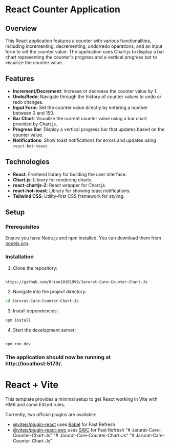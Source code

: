 # React Counter Application

## Overview

This React application features a counter with various functionalities, including incrementing, decrementing, undo/redo operations, and an input form to set the counter value. The application uses Chart.js to display a bar chart representing the counter's progress and a vertical progress bar to visualize the counter value.

## Features

- **Increment/Decrement**: Increase or decrease the counter value by 1.
- **Undo/Redo**: Navigate through the history of counter values to undo or redo changes.
- **Input Form**: Set the counter value directly by entering a number between 0 and 150.
- **Bar Chart**: Visualize the current counter value using a bar chart provided by Chart.js.
- **Progress Bar**: Display a vertical progress bar that updates based on the counter value.
- **Notifications**: Show toast notifications for errors and updates using `react-hot-toast`.

## Technologies

- **React**: Frontend library for building the user interface.
- **Chart.js**: Library for rendering charts.
- **react-chartjs-2**: React wrapper for Chart.js.
- **react-hot-toast**: Library for showing toast notifications.
- **Tailwind CSS**: Utility-first CSS framework for styling.

## Setup

### Prerequisites

Ensure you have Node.js and npm installed. You can download them from [nodejs.org](https://nodejs.org/).

### Installation

1. Clone the repository:
```bash

https://github.com/Orion10101999/Jarurat-Care-Counter-Chart-Js

```

2. Navigate into the project directory:

```bash
cd Jarurat-Care-Counter-Chart-Js


```

3.  Install dependencies:

```bash
npm install


```
4. Start the development server:

```bash

npm run dev

```

### The application should now be running at http://localhost:5173/.



# React + Vite

This template provides a minimal setup to get React working in Vite with HMR and some ESLint rules.

Currently, two official plugins are available:

- [@vitejs/plugin-react](https://github.com/vitejs/vite-plugin-react/blob/main/packages/plugin-react/README.md) uses [Babel](https://babeljs.io/) for Fast Refresh
- [@vitejs/plugin-react-swc](https://github.com/vitejs/vite-plugin-react-swc) uses [SWC](https://swc.rs/) for Fast Refresh
"# Jarurat-Care-Counter-Chart-Js" 
"# Jarurat-Care-Counter-Chart-Js" 
"# Jarurat-Care-Counter-Chart-Js" 
